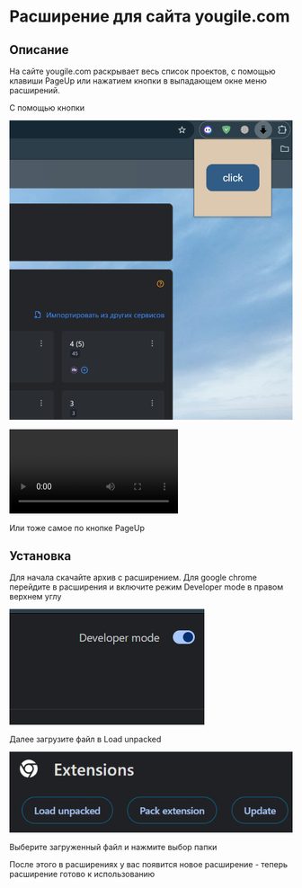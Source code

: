 # Расширение для сайта yougile.com

## **Описание**

На сайте yougile.com раскрывает весь список проектов, с помощью клавиши PageUp или нажатием кнопки в выпадающем окне меню расширений.

С помощью кнопки

![alt text](img/image.png)


<video controls src="vid/0322(1).gif" title="Title"></video>

Или тоже самое по кнопке PageUp

## **Установка**

Для начала скачайте архив с расширением. Для google chrome перейдите в расширения и включите режим Developer mode в правом верхнем углу

![alt text](img/image-1.png)

Далее загрузите файл в Load unpacked

![alt text](img/image-2.png)

Выберите загруженный файл и нажмите выбор папки

После этого в расширениях у вас появится новое расширение - теперь расширение готово к использованию
